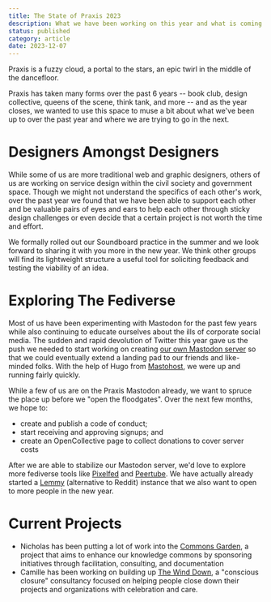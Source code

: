 ```yaml
---
title: The State of Praxis 2023
description: What we have been working on this year and what is coming up
status: published
category: article
date: 2023-12-07
---
```

Praxis is a fuzzy cloud, a portal to the stars, an epic twirl in the middle of the dancefloor. 

Praxis has taken many forms over the past 6 years -- book club, design collective, queens of the scene, think tank, and more -- and as the year closes, we wanted to use this space to muse a bit about what we've been up to over the past year and where we are trying to go in the next. 

# Designers Amongst Designers 

While some of us are more traditional web and graphic designers, others of us are working on service design within the civil society and government space. Though we might not understand the specifics of each other's work, over the past year we found that we have been able to support each other and be valuable pairs of eyes and ears to help each other through sticky design challenges or even decide that a certain project is not worth the time and effort. 

We formally rolled out our Soundboard practice in the summer and we look forward to sharing it with you more in the new year. We think other groups will find its lightweight structure a useful tool for soliciting feedback and testing the viability of an idea. 

# Exploring The Fediverse 

Most of us have been experimenting with Mastodon for the past few years while also continuing to educate ourselves about the ills of corporate social media. The sudden and rapid devolution of Twitter this year gave us the push we needed to start working on creating [our own Mastodon server](https://social.praxis.nyc) so that we could eventually extend a landing pad to our friends and like-minded folks. With the help of Hugo from [Mastohost](https://mastohost.com), we were up and running fairly quickly. 

While a few of us are on the Praxis Mastodon already, we want to spruce the place up before we "open the floodgates". Over the next few months, we hope to:
* create and publish a code of conduct;  
* start receiving and approving signups; and 
* create an OpenCollective page to collect donations to cover server costs

After we are able to stabilize our Mastodon server, we'd love to explore more fediverse tools like [Pixelfed](https://pixelfed.org/) and [Peertube](https://joinpeertube.org/en). We have actually already started a [Lemmy](https://join-lemmy.org/) (alternative to Reddit) instance that we also want to open to more people in the new year.

# Current Projects

* Nicholas has been putting a lot of work into the [Commons Garden](https://commons.garden), a project that aims to enhance our knowledge commons by sponsoring initiatives through facilitation, consulting, and documentation 
* Camille has been working on building up [The Wind Down](https://wind-down.org), a "conscious closure" consultancy focused on helping people close down their projects and organizations with celebration and care. 